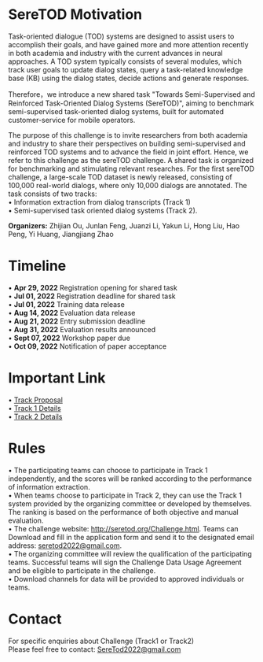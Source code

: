# SereTOD Motivation 
Task-oriented dialogue (TOD) systems are designed to assist users to accomplish their goals, and have gained more and more attention recently in both academia and
industry with the current advances in neural approaches. A TOD system typically consists of several modules, which track user goals to update dialog states, query a
task-related knowledge base (KB) using the dialog states, decide actions and generate responses.

Therefore，we introduce a new shared task "Towards Semi-Supervised and Reinforced Task-Oriented Dialog Systems (SereTOD)", aiming to benchmark semi-supervised task-oriented dialog systems, built for automated customer-service for mobile operators.   

The purpose of this challenge is to invite researchers from both academia and industry to share their perspectives on building semi-supervised and reinforced TOD systems and to advance the field in joint effort. Hence, we refer to this challenge as the sereTOD challenge. A shared task is organized for benchmarking and stimulating relevant researches. For the first sereTOD challenge, a large-scale TOD dataset is newly released, consisting of 100,000 real-world dialogs, where only 10,000 dialogs are annotated.
The task consists of two tracks:   
• Information extraction from dialog transcripts (Track 1)   
• Semi-supervised task oriented dialog systems (Track 2).  

**Organizers:** Zhijian Ou, Junlan Feng, Juanzi Li, Yakun Li, Hong Liu, Hao Peng, Yi Huang, Jiangjiang Zhao

# Timeline
• **Apr 29, 2022** Registration opening for shared task  
• **Jul 01, 2022** Registration deadline for shared task  
• **Jul 01, 2022** Training data release  
• **Aug 14, 2022** Evaluation data release  
• **Aug 21, 2022** Entry submission deadline  
• **Aug 31, 2022** Evaluation results announced  
• **Sept 07, 2022** Workshop paper due  
• **Oct 09, 2022** Notification of paper acceptance  

# Important Link
• [Track Proposal](http://seretod.org/SereTOD_Challenge_Description_v1.pdf)    
• [Track 1 Details](Track1/)  
• [Track 2 Details](Track2/)  

# Rules
• The participating teams can choose to participate in Track 1 independently, and the scores will be ranked according to the performance of information extraction.    
• When teams choose to participate in Track 2, they can use the Track 1 system provided by the organizing committee or developed by themselves. The ranking is based on the performance of both objective and manual evaluation.    
• The challenge website: http://seretod.org/Challenge.html. Teams can Download and fill in the application form and send it to the designated email address: seretod2022@gmail.com.  
• The organizing committee will review the qualification of the participating teams. Successful teams will sign the Challenge Data Usage Agreement and be eligible to participate in the challenge.  
• Download channels for data will be provided to approved individuals or teams.  

# Contact
For specific enquiries about Challenge (Track1 or Track2)  
Please feel free to contact: SereTod2022@gmail.com

